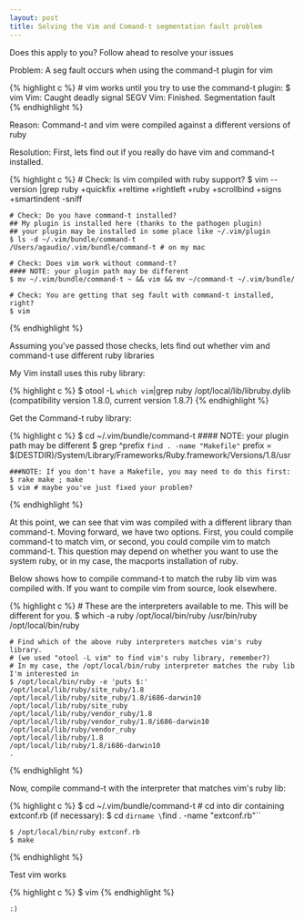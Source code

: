```yaml
---
layout: post
title: Solving the Vim and Comand-t segmentation fault problem
---
```


Does this apply to you?  Follow ahead to resolve your issues

Problem:  A seg fault occurs when using the command-t plugin for vim

{% highlight c %}
    # vim works until you try to use the command-t plugin:
    $ vim
    Vim: Caught deadly signal SEGV
    Vim: Finished.
    Segmentation fault  
{% endhighlight %}

Reason:  Command-t and vim were compiled against a different versions of ruby 

Resolution:
First, lets find out if you really do have vim and command-t installed.  

{% highlight c %}
    # Check: Is vim compiled with ruby support?
    $ vim --version |grep ruby
    +quickfix +reltime +rightleft +ruby +scrollbind +signs +smartindent -sniff
    
    # Check: Do you have command-t installed?
    ## My plugin is installed here (thanks to the pathogen plugin)
    ## your plugin may be installed in some place like ~/.vim/plugin
    $ ls -d ~/.vim/bundle/command-t
    /Users/agaudio/.vim/bundle/command-t # on my mac

    # Check: Does vim work without command-t?
    #### NOTE: your plugin path may be different
    $ mv ~/.vim/bundle/command-t ~ && vim && mv ~/command-t ~/.vim/bundle/  

    # Check: You are getting that seg fault with command-t installed, right?
    $ vim
{% endhighlight %}

Assuming you've passed those checks, lets find out whether vim and command-t use different ruby libraries

My Vim install uses this ruby library:

{% highlight c %}
    $ otool -L `which vim`|grep ruby
        /opt/local/lib/libruby.dylib (compatibility version 1.8.0, current version 1.8.7)
{% endhighlight %}


Get the Command-t ruby library:

{% highlight c %}
    $ cd ~/.vim/bundle/command-t #### NOTE: your plugin path may be different
    $ grep ^prefix `find . -name "Makefile"`
    prefix = $(DESTDIR)/System/Library/Frameworks/Ruby.framework/Versions/1.8/usr

    ###NOTE: If you don't have a Makefile, you may need to do this first:
    $ rake make ; make 
    $ vim # maybe you've just fixed your problem?
{% endhighlight %}

At this point, we can see that vim was compiled with a different library than command-t.  Moving forward, we have two options.  First, you could compile command-t to match vim, or second, you could compile vim to match command-t.  This question may depend on whether you want to use the system ruby, or in my case, the macports installation of ruby. 

Below shows how to compile command-t to match the ruby lib vim was compiled with.  If you want to compile vim from source, look elsewhere.


{% highlight c %}
    # These are the interpreters available to me.  This will be different for you.
    $ which -a ruby
    /opt/local/bin/ruby
    /usr/bin/ruby
    /opt/local/bin/ruby

    # Find which of the above ruby interpreters matches vim's ruby library. 
    # (we used "otool -L vim" to find vim's ruby library, remember?)
    # In my case, the /opt/local/bin/ruby interpreter matches the ruby lib I'm interested in
    $ /opt/local/bin/ruby -e 'puts $:'
    /opt/local/lib/ruby/site_ruby/1.8
    /opt/local/lib/ruby/site_ruby/1.8/i686-darwin10
    /opt/local/lib/ruby/site_ruby
    /opt/local/lib/ruby/vendor_ruby/1.8
    /opt/local/lib/ruby/vendor_ruby/1.8/i686-darwin10
    /opt/local/lib/ruby/vendor_ruby
    /opt/local/lib/ruby/1.8
    /opt/local/lib/ruby/1.8/i686-darwin10
    .
{% endhighlight %}

Now, compile command-t with the interpreter that matches vim's ruby lib:

{% highlight c %}
    $ cd ~/.vim/bundle/command-t 
    # cd into dir containing extconf.rb (if necessary):
    $ cd `dirname \`find . -name "extconf.rb"\`` 

    $ /opt/local/bin/ruby extconf.rb 
    $ make
{% endhighlight %}

Test vim works

{% highlight c %}
    $ vim
{% endhighlight %}
    
    :)

